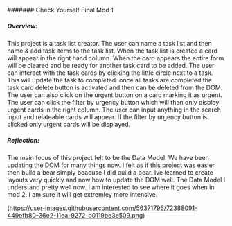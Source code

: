 ####### Check Yourself Final Mod 1

##### Overview:

  This project is a task list creator. The user can name a task list and then name & add task items to the task list. When the
task list is created a card will appear in the right hand column. When the card appears the entire form will be cleared and 
be ready for another task card to be added. The user can interact with the task cards by clicking the little circle next to a
task. This will update the task to completed. once all tasks are completed the task card delete button is activated and then can
be deleted from the DOM. The user can also click on the urgent button on a card marking it as urgent. The user can click
the filter by urgency button which will then only display urgent cards in the right column. The user can input anything in the 
search input and relateable cards will appear. If the filter by urgency button is clicked only urgent cards will be displayed.


##### Reflection:

The main focus of this project felt to be the Data Model. We have been updating the DOM for many things now. I felt as if this 
project was easier then build a bear simply beacuse I did build a bear. Ive learned to create layouts very quickly and now how 
to update the DOM well. The Data Model I understand pretty well now. I am interested to see where it goes when in mod 2. I am
sure it will get extremley more intensive.


(https://user-images.githubusercontent.com/56371796/72388091-449efb80-36e2-11ea-9272-d0119be3e509.png)
